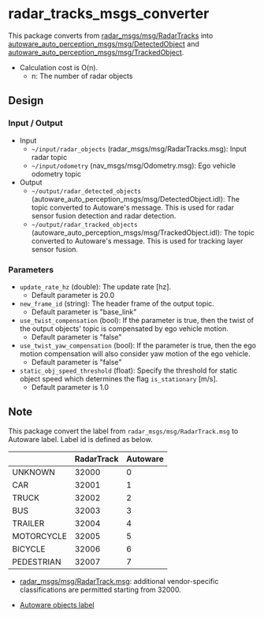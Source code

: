 # radar_tracks_msgs_converter

This package converts from [radar_msgs/msg/RadarTracks](https://github.com/ros-perception/radar_msgs/blob/ros2/msg/RadarTracks.msg) into [autoware_auto_perception_msgs/msg/DetectedObject](https://gitlab.com/autowarefoundation/autoware.auto/autoware_auto_msgs/-/blob/master/autoware_auto_perception_msgs/msg/DetectedObject.idl) and [autoware_auto_perception_msgs/msg/TrackedObject](https://gitlab.com/autowarefoundation/autoware.auto/autoware_auto_msgs/-/blob/master/autoware_auto_perception_msgs/msg/TrackedObject.idl).

- Calculation cost is O(n).
  - n: The number of radar objects

## Design

### Input / Output

- Input
  - `~/input/radar_objects` (radar_msgs/msg/RadarTracks.msg): Input radar topic
  - `~/input/odometry` (nav_msgs/msg/Odometry.msg): Ego vehicle odometry topic
- Output
  - `~/output/radar_detected_objects` (autoware_auto_perception_msgs/msg/DetectedObject.idl): The topic converted to Autoware's message. This is used for radar sensor fusion detection and radar detection.
  - `~/output/radar_tracked_objects` (autoware_auto_perception_msgs/msg/TrackedObject.idl): The topic converted to Autoware's message. This is used for tracking layer sensor fusion.

### Parameters

- `update_rate_hz` (double): The update rate [hz].
  - Default parameter is 20.0
- `new_frame_id` (string): The header frame of the output topic.
  - Default parameter is "base_link"
- `use_twist_compensation` (bool): If the parameter is true, then the twist of the output objects' topic is compensated by ego vehicle motion.
  - Default parameter is "false"
- `use_twist_yaw_compensation` (bool): If the parameter is true, then the ego motion compensation will also consider yaw motion of the ego vehicle.
  - Default parameter is "false"
- `static_obj_speed_threshold` (float): Specify the threshold for static object speed which determines the flag `is_stationary` [m/s].
  - Default parameter is 1.0

## Note

This package convert the label from `radar_msgs/msg/RadarTrack.msg` to Autoware label.
Label id is defined as below.

|            | RadarTrack | Autoware |
| ---------- | ---------- | -------- |
| UNKNOWN    | 32000      | 0        |
| CAR        | 32001      | 1        |
| TRUCK      | 32002      | 2        |
| BUS        | 32003      | 3        |
| TRAILER    | 32004      | 4        |
| MOTORCYCLE | 32005      | 5        |
| BICYCLE    | 32006      | 6        |
| PEDESTRIAN | 32007      | 7        |

- [radar_msgs/msg/RadarTrack.msg](https://github.com/ros-perception/radar_msgs/blob/ros2/msg/RadarTrack.msg): additional vendor-specific classifications are permitted starting from 32000.

- [Autoware objects label](https://gitlab.com/autowarefoundation/autoware.auto/autoware_auto_msgs/-/blob/master/autoware_auto_perception_msgs/msg/ObjectClassification.idl)

